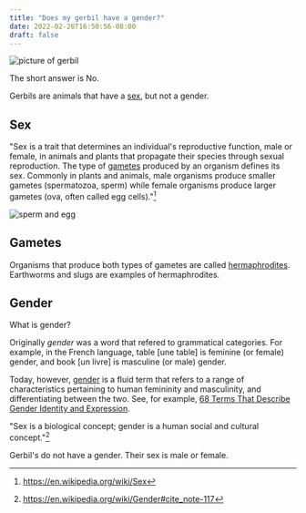 ```yaml
---
title: "Does my gerbil have a gender?"
date: 2022-02-26T16:50:56-08:00
draft: false
---
```


![picture of gerbil](https://upload.wikimedia.org/wikipedia/commons/thumb/7/72/Gerbil_Awesomness.JPG/292px-Gerbil_Awesomness.JPG)

The short answer is No.

Gerbils are animals that have a
[sex](https://en.wikipedia.org/wiki/Sex), but not a gender.


## Sex

"Sex is a trait that determines an individual's reproductive function,
male or female, in animals and plants that propagate their species
through sexual reproduction. The type of
[gametes](https://en.wikipedia.org/wiki/Gamete) produced by an
organism defines its sex. Commonly in plants and animals, male
organisms produce smaller gametes (spermatozoa, sperm) while female
organisms produce larger gametes (ova, often called egg cells)."[^1]

![sperm and egg](https://upload.wikimedia.org/wikipedia/commons/thumb/f/f7/Egg_and_Sperm.png/320px-Egg_and_Sperm.png)

## Gametes

Organisms that produce both types of gametes are called
[hermaphrodites](https://en.wikipedia.org/wiki/Hermaphrodite).
Earthworms and slugs are examples of hermaphrodites.


## Gender

What is gender?

Originally _gender_ was a word that refered to grammatical
categories. For example, in the French language, table [une table] is
feminine (or female) gender, and book [un livre] is masculine (or
male) gender.

Today, however, [gender](https://en.wikipedia.org/wiki/Gender) is a
fluid term that refers to a range of characteristics pertaining to
human femininity and masculinity, and differentiating between the
two. See, for example, [68 Terms That Describe Gender Identity and Expression](https://www.healthline.com/health/different-genders).


"Sex is a biological concept; gender is a human social and cultural
concept."[^2]

Gerbil's do not have a gender. Their sex is male or female.


[^1]: https://en.wikipedia.org/wiki/Sex
[^2]: https://en.wikipedia.org/wiki/Gender#cite_note-117
